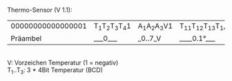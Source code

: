 Thermo-Sensor (V 1.1):  
  

<table cellspacing="2" cellpadding="2" border="0">
<tr>
	<td align="center" valign="top">00000000000000001</td>
	<td>T<SUB>1</SUB>T<SUB>2</SUB>T<SUB>3</SUB>T<SUB>4</SUB>1</td>
	<td>A<SUB>1</SUB>A<SUB>2</SUB>A<SUB>3</SUB>V1</td>
	<td>T<SUB>11</SUB>T<SUB>12</SUB>T<SUB>13</SUB>T<SUB>14</SUB>1</td>
	<td>T<SUB>21</SUB>T<SUB>22</SUB>T<SUB>23</SUB>T<SUB>24</SUB>1</td>
	<td>T<SUB>31</SUB>T<SUB>32</SUB>T<SUB>33</SUB>T<SUB>34</SUB>1</td>
	<td>Q<SUB>1</SUB>Q<SUB>2</SUB>Q<SUB>3</SUB>Q<SUB>4</SUB>1</td>
</tr>
<tr>
	<td>Präambel</td>
	<td>___0___</td>
	<td>_0..7_V</td>
	<td>____0.1°___</td>
	<td>____1°_____</td>
	<td>____10°____</td>
	<td>_Check_</td>
</tr>
</table>


<P><br>V: Vorzeichen Temperatur (1 = negativ)<br>
T<SUB>1</SUB>..T<SUB>3</SUB>: 3 * 4Bit Temperatur (BCD)</P>
</FONT>
